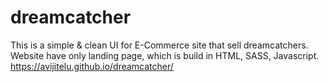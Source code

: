 # dreamcatcher
This is a simple &amp; clean UI for E-Commerce site that sell dreamcatchers. Website have only landing page, which is build in HTML, SASS, Javascript.
https://avijitelu.github.io/dreamcatcher/
